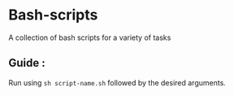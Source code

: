 # Bash-scripts

A collection of bash scripts for a variety of tasks

## Guide :

Run using `sh script-name.sh` followed by the desired arguments.
